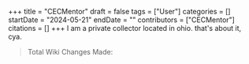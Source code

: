 +++
title = "CECMentor"
draft = false
tags = ["User"]
categories = []
startDate = "2024-05-21"
endDate = ""
contributors = ["CECMentor"]
citations = []
+++
I am a private collector located in ohio. that's about it, cya.

> Total Wiki Changes Made:
